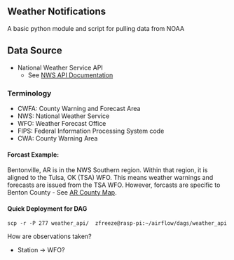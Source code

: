 ## Weather Notifications

A basic python module and script for pulling data from NOAA


## Data Source
* National Weather Service API
    * See [NWS API Documentation](https://www.weather.gov/documentation)

### Terminology

* CWFA: County Warning and Forecast Area 
* NWS: National Weather Service
* WFO: Weather Forecast Office
* FIPS: Federal Information Processing System code
* CWA: County Warning Area

#### Forcast Example:

Bentonville, AR is in the NWS Southern region. Within that region, it is aligned to the Tulsa, OK (TSA) WFO. This means weather warnings and forecasts are issued from the TSA WFO. However, forcasts are specific to Benton County - See [AR County Map](./archive/ar_zone.pdf).


#### Quick Deployment for DAG
`scp -r -P 277 weather_api/  zfreeze@rasp-pi:~/airflow/dags/weather_api`


How are observations taken?

* Station -> WFO? 